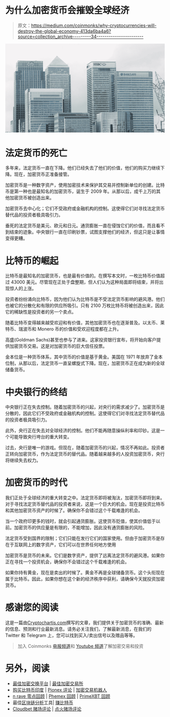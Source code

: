 # 为什么加密货币会摧毁全球经济

> 原文：<https://medium.com/coinmonks/why-cryptocurrencies-will-destroy-the-global-economy-413da6ba4a6?source=collection_archive---------34----------------------->

![](img/3aa40cd94c3d3ec571c3a8adbdc2c932.png)

# 法定货币的死亡

多年来，法定货币一直在下降。他们已经失去了他们的价值，他们的购买力继续下降。现在，加密货币正准备接管。

加密货币是一种数字资产，使用加密技术来保护其交易并控制新单位的创建。比特币是第一种也是最知名的加密货币，诞生于 2009 年。从那以后，成千上万的其他加密货币被创造出来。

加密货币去中心化；它们不受政府或金融机构的控制。这使得它们对寻找法定货币替代品的投资者极具吸引力。

垂死的法定货币是美元、欧元和日元。通货膨胀一直在侵蚀它们的价值，而且看不到结束的迹象。中央银行一直在印刷钞票，试图支撑他们的经济，但这只是让事情变得更糟。

# 比特币的崛起

比特币是最知名的加密货币，也是最有价值的。在撰写本文时，一枚比特币价值超过 43000 美元。尽管现在正处于盘整期，但人们认为这种局面即将结束，并将出现惊人的上涨。

投资者纷纷涌向比特币，因为他们认为比特币是不受法定货币影响的避风港。他们也被它的分散化和有限的供应所吸引。只有 2100 万枚比特币将被创造出来，因此它的稀缺性是投资者的另一个卖点。

随着比特币变得越来越受欢迎和有价值，其他加密货币也在逐渐普及。以太币、莱特币、瑞波币和 Monero 币的价值和受欢迎程度都在上升。

高盛(Goldman Sachs)甚至也参与了进来。这家投资银行宣布，将开始向客户提供加密货币交易。这是对加密货币的巨大信任投票。

金本位是一种货币体系，其中货币的价值是基于黄金。美国在 1971 年放弃了金本位制，从那以后，法定货币一直呈螺旋式下降。现在，加密货币正在成为新的全球储备货币。

# 中央银行的终结

中央银行正在失去控制。随着加密货币的兴起，对央行的需求减少了。加密货币是分散的，因此它们不受政府或金融机构的控制。这使得它们对寻找法定货币替代品的投资者极具吸引力。

此外，央行正在失去对全球经济的控制。他们不能再随意操纵利率和印钞。这是一个可能导致央行垮台的重大转变。

过去，央行是唯一的游戏。但现在，随着加密货币的兴起，情况不再如此。投资者正转向加密货币，作为法定货币的替代品。随着越来越多的人投资加密货币，央行将继续失去权力。

# 加密货币的时代

我们正处于全球经济的重大转变之中。法定货币即将被淘汰，加密货币即将到来。对于寻找法定货币替代品的投资者来说，这是一个巨大的机会。现在是投资比特币和其他加密货币资产的时候了。确保你不会错过这个千载难逢的机会。

当一个政府印更多的钱时，就会引起通货膨胀。这使货币贬值，使其价值低于以前。加密货币的供应量是有限的，不能增加，因此没有通货膨胀的风险。

法定货币受到国界的限制；它们只能在发行它们的国家使用。但由于加密货币是存在于互联网上的数字资产，它们可以在世界任何地方使用

加密货币是货币的未来。它们是数字资产，提供了远离法定货币的避风港。如果你正在寻找一个投资机会，确保你不会错过这个千载难逢的机会。

如果你持有黄金，现在是卖出的时候了。黄金不再是全球储备货币。这个头衔现在属于比特币。因此，如果你想在这个新的经济秩序中获利，请确保今天就投资加密货币。

# 感谢您的阅读

这是一篇由[Cryptochartis.com](http://cryptochartis.com/)撰写的文章，我们提供关于加密货币的准确、最新的信息、预测和行业最新消息。请务必关注我们，了解最新消息，在我们的 Twitter 和 Telegram 上，您可以找到买入/卖出信号以及赠品等等。

> 加入 Coinmonks [电报频道](https://t.me/coincodecap)和 [Youtube 频道](https://www.youtube.com/c/coinmonks/videos)了解加密交易和投资

# 另外，阅读

*   [最佳加密交换平台](https://coincodecap.com/best-crypto-swap-platforms) | [最佳加密交易所](https://coincodecap.com/crypto-exchange)
*   [购买比特币印度](/coinmonks/buy-bitcoin-in-india-feb50ddfef94) | [Pionex 评论](/coinmonks/pionex-review-exchange-with-crypto-trading-bot-1e459d0191ea) | [加密交易机器人](/coinmonks/crypto-trading-bot-c2ffce8acb2a)
*   [n rave 零点回顾](/coinmonks/ngrave-zero-review-c465cf8307fc) | [Phemex 回顾](/coinmonks/phemex-review-4cfba0b49e28) | [PrimeXBT 回顾](/coinmonks/primexbt-review-88e0815be858)
*   最佳[区块链分析](https://bitquery.io/blog/best-blockchain-analysis-tools-and-software)工具| [赚比特币](/coinmonks/earn-bitcoin-6e8bd3c592d9)
*   [Cloudbet 赌场评论](https://coincodecap.com/cloudbet-casino-review) | [点火赌场评论](https://coincodecap.com/ignition-casino-review)